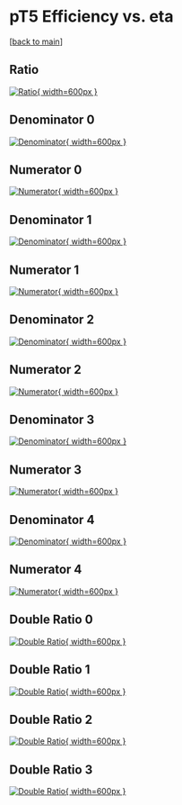 # pT5 Efficiency vs. eta

[[back to main](./)]



## Ratio

[![Ratio](../mtv/var/pT5_loweta_0_0_eff_eta.png){ width=600px }](../mtv/var/pT5_loweta_0_0_eff_eta.pdf)

## Denominator 0

[![Denominator](../mtv/den/pT5_loweta_0_0_eff_eta_den0.png){ width=600px }](../mtv/den/pT5_loweta_0_0_eff_eta_den0.pdf)

## Numerator 0

[![Numerator](../mtv/num/pT5_loweta_0_0_eff_eta_num0.png){ width=600px }](../mtv/num/pT5_loweta_0_0_eff_eta_num0.pdf)

## Denominator 1

[![Denominator](../mtv/den/pT5_loweta_0_0_eff_eta_den1.png){ width=600px }](../mtv/den/pT5_loweta_0_0_eff_eta_den1.pdf)

## Numerator 1

[![Numerator](../mtv/num/pT5_loweta_0_0_eff_eta_num1.png){ width=600px }](../mtv/num/pT5_loweta_0_0_eff_eta_num1.pdf)

## Denominator 2

[![Denominator](../mtv/den/pT5_loweta_0_0_eff_eta_den2.png){ width=600px }](../mtv/den/pT5_loweta_0_0_eff_eta_den2.pdf)

## Numerator 2

[![Numerator](../mtv/num/pT5_loweta_0_0_eff_eta_num2.png){ width=600px }](../mtv/num/pT5_loweta_0_0_eff_eta_num2.pdf)

## Denominator 3

[![Denominator](../mtv/den/pT5_loweta_0_0_eff_eta_den3.png){ width=600px }](../mtv/den/pT5_loweta_0_0_eff_eta_den3.pdf)

## Numerator 3

[![Numerator](../mtv/num/pT5_loweta_0_0_eff_eta_num3.png){ width=600px }](../mtv/num/pT5_loweta_0_0_eff_eta_num3.pdf)

## Denominator 4

[![Denominator](../mtv/den/pT5_loweta_0_0_eff_eta_den4.png){ width=600px }](../mtv/den/pT5_loweta_0_0_eff_eta_den4.pdf)

## Numerator 4

[![Numerator](../mtv/num/pT5_loweta_0_0_eff_eta_num4.png){ width=600px }](../mtv/num/pT5_loweta_0_0_eff_eta_num4.pdf)

## Double Ratio 0

[![Double Ratio](../mtv/ratio/pT5_loweta_0_0_eff_eta_ratio0.png){ width=600px }](../mtv/ratio/pT5_loweta_0_0_eff_eta_ratio0.pdf)

## Double Ratio 1

[![Double Ratio](../mtv/ratio/pT5_loweta_0_0_eff_eta_ratio1.png){ width=600px }](../mtv/ratio/pT5_loweta_0_0_eff_eta_ratio1.pdf)

## Double Ratio 2

[![Double Ratio](../mtv/ratio/pT5_loweta_0_0_eff_eta_ratio2.png){ width=600px }](../mtv/ratio/pT5_loweta_0_0_eff_eta_ratio2.pdf)

## Double Ratio 3

[![Double Ratio](../mtv/ratio/pT5_loweta_0_0_eff_eta_ratio3.png){ width=600px }](../mtv/ratio/pT5_loweta_0_0_eff_eta_ratio3.pdf)

